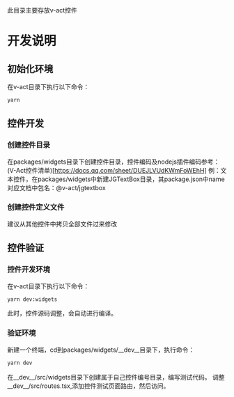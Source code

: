此目录主要存放v-act控件

# 开发说明
## 初始化环境
在v-act目录下执行以下命令：
```sh
yarn
```
## 控件开发
### 创建控件目录
在packages/widgets目录下创建控件目录，控件编码及nodejs插件编码参考：(V-Act控件清单)[https://docs.qq.com/sheet/DUEJLVUdKWmFoWEhH]
例：文本控件，在packages/widgets中新建JGTextBox目录，其package.json中name对应文档中包名：@v-act/jgtextbox
### 创建控件定义文件
建议从其他控件中拷贝全部文件过来修改
## 控件验证
### 控件开发环境
在v-act目录下执行以下命令：
```sh
yarn dev:widgets
```
此时，控件源码调整，会自动进行编译。
### 验证环境
新建一个终端，cd到packages/widgets/__dev__目录下，执行命令：
```sh
yarn dev
```
在__dev__/src/widgets目录下创建属于自己控件编号目录，编写测试代码。
调整__dev__/src/routes.tsx,添加控件测试页面路由，然后访问。
